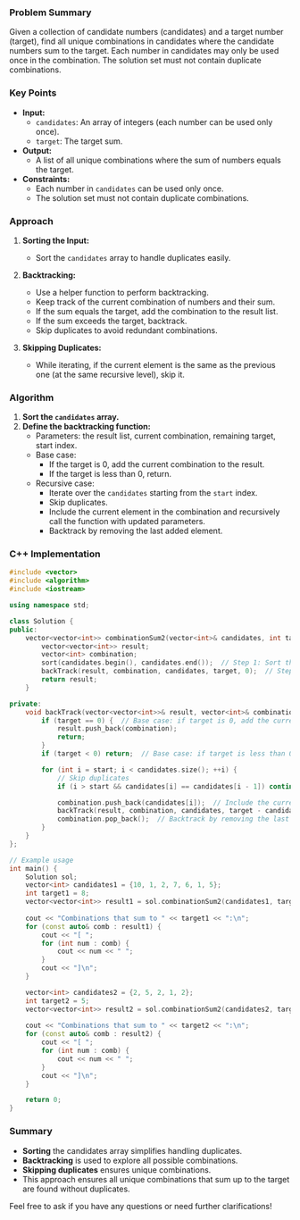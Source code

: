 

### Problem Summary
Given a collection of candidate numbers (candidates) and a target number (target), find all unique combinations in candidates where the candidate numbers sum to the target. Each number in candidates may only be used once in the combination. The solution set must not contain duplicate combinations.

### Key Points
- **Input:**
  - `candidates`: An array of integers (each number can be used only once).
  - `target`: The target sum.
- **Output:**
  - A list of all unique combinations where the sum of numbers equals the target.
- **Constraints:**
  - Each number in `candidates` can be used only once.
  - The solution set must not contain duplicate combinations.

### Approach
1. **Sorting the Input:**
   - Sort the `candidates` array to handle duplicates easily.
   
2. **Backtracking:**
   - Use a helper function to perform backtracking.
   - Keep track of the current combination of numbers and their sum.
   - If the sum equals the target, add the combination to the result list.
   - If the sum exceeds the target, backtrack.
   - Skip duplicates to avoid redundant combinations.

3. **Skipping Duplicates:**
   - While iterating, if the current element is the same as the previous one (at the same recursive level), skip it.

### Algorithm
1. **Sort the `candidates` array.**
2. **Define the backtracking function:**
   - Parameters: the result list, current combination, remaining target, start index.
   - Base case:
     - If the target is 0, add the current combination to the result.
     - If the target is less than 0, return.
   - Recursive case:
     - Iterate over the `candidates` starting from the `start` index.
     - Skip duplicates.
     - Include the current element in the combination and recursively call the function with updated parameters.
     - Backtrack by removing the last added element.

### C++ Implementation
```cpp
#include <vector>
#include <algorithm>
#include <iostream>

using namespace std;

class Solution {
public:
    vector<vector<int>> combinationSum2(vector<int>& candidates, int target) {
        vector<vector<int>> result;
        vector<int> combination;
        sort(candidates.begin(), candidates.end());  // Step 1: Sort the candidates array
        backTrack(result, combination, candidates, target, 0);  // Step 2: Call the backtracking function
        return result;
    }

private:
    void backTrack(vector<vector<int>>& result, vector<int>& combination, vector<int>& candidates, int target, int start) {
        if (target == 0) {  // Base case: if target is 0, add the current combination to the result
            result.push_back(combination);
            return;
        }
        if (target < 0) return;  // Base case: if target is less than 0, return

        for (int i = start; i < candidates.size(); ++i) {
            // Skip duplicates
            if (i > start && candidates[i] == candidates[i - 1]) continue;

            combination.push_back(candidates[i]);  // Include the current element
            backTrack(result, combination, candidates, target - candidates[i], i + 1);  // Recursive call with updated target and start index
            combination.pop_back();  // Backtrack by removing the last added element
        }
    }
};

// Example usage
int main() {
    Solution sol;
    vector<int> candidates1 = {10, 1, 2, 7, 6, 1, 5};
    int target1 = 8;
    vector<vector<int>> result1 = sol.combinationSum2(candidates1, target1);
    
    cout << "Combinations that sum to " << target1 << ":\n";
    for (const auto& comb : result1) {
        cout << "[ ";
        for (int num : comb) {
            cout << num << " ";
        }
        cout << "]\n";
    }

    vector<int> candidates2 = {2, 5, 2, 1, 2};
    int target2 = 5;
    vector<vector<int>> result2 = sol.combinationSum2(candidates2, target2);
    
    cout << "Combinations that sum to " << target2 << ":\n";
    for (const auto& comb : result2) {
        cout << "[ ";
        for (int num : comb) {
            cout << num << " ";
        }
        cout << "]\n";
    }

    return 0;
}
```

### Summary
- **Sorting** the candidates array simplifies handling duplicates.
- **Backtracking** is used to explore all possible combinations.
- **Skipping duplicates** ensures unique combinations.
- This approach ensures all unique combinations that sum up to the target are found without duplicates.

Feel free to ask if you have any questions or need further clarifications!
